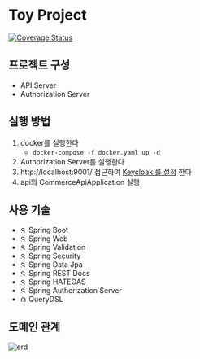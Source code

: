 # Toy Project

[![Coverage Status](https://coveralls.io/repos/github/AlbertImKr/spring-boot-commerce-project/badge.svg)](https://coveralls.io/github/AlbertImKr/spring-boot-commerce-project)

## 프로젝트 구성

- API Server
- Authorization Server

## 실행 방법

1. docker를 실행한다
   - `docker-compose -f docker.yaml up -d`
2. Authorization Server를 실행한다
3. http://localhost:9001/
   접근하여 [Keycloak 를 설정](https://github.com/AlbertImKr/spring-boot-commerce-project/wiki/KeycloakSettings)
   한다
4. api의 CommerceApiApplication 실행

## 사용 기술

- <img src="https://spring.io/img/projects/spring-boot.svg" width="12" height="12" alt="SpringBoot"> Spring Boot
- <img src="https://spring.io/img/projects/spring-framework.svg?v=2" width="12" height="12" alt="SpringWeb"> Spring Web
- <img src="https://spring.io/img/projects/spring-framework.svg?v=2" width="12" height="12" alt="SpringValidation"> Spring Validation
- <img src="https://spring.io/img/projects/spring-security.svg" width="12" height="12" alt="SpringSecurity"> Spring Security
- <img src="https://spring.io/img/projects/spring-data.svg" width="12" height="12" alt="SpringDataJpa"> Spring Data Jpa
- <img src="https://spring.io/img/projects/spring-restdocs.png" width="12" height="12" alt="SpringRESTDOCS"> Spring REST Docs
- <img src="https://spring.io/img/projects/spring-hateoas.svg?v=2" width="12" height="12" alt="SpringHATEOAS"> Spring HATEOAS
- <img src="https://spring.io/img/projects/spring-security.svg" width="12" height="12" alt="SpringAuthorizationServer"> Spring Authorization Server
- <img src="https://raw.githubusercontent.com/querydsl/querydsl.github.io/master/ico/favicon.ico" width="12" height="12" alt="QueryDsl"> QueryDSL

## 도메인 관계

![erd](https://user-images.githubusercontent.com/99056666/240258445-fda99f99-7041-4ed2-a972-a1569a31c4cb.png)


